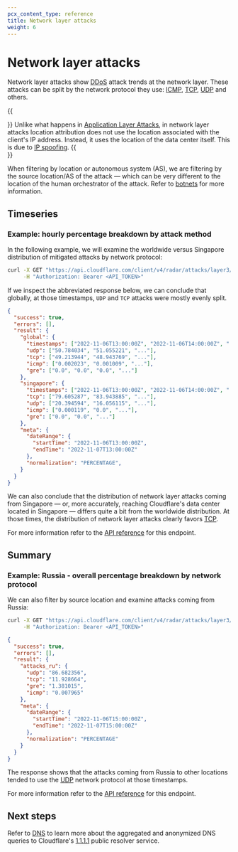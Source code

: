 ```yaml
---
pcx_content_type: reference
title: Network layer attacks
weight: 6
---
```


# Network layer attacks

Network layer attacks show [DDoS](https://www.cloudflare.com/en-gb/learning/ddos/layer-3-ddos-attacks/) attack trends at the network layer. These attacks can be split by the network protocol they use: [ICMP](https://www.cloudflare.com/en-gb/learning/ddos/glossary/internet-control-message-protocol-icmp/), [TCP](https://www.cloudflare.com/learning/ddos/glossary/tcp-ip/), [UDP](https://www.cloudflare.com/en-gb/learning/ddos/glossary/user-datagram-protocol-udp/) and others.

{{<Aside type="note">}}
Unlike what happens in [Application Layer Attacks](/radar/investigate/application-layer-attacks/), in network layer attacks location attribution does not use the location associated with the client's IP address. Instead, it uses the location of the data center itself. This is due to [IP spoofing](https://www.cloudflare.com/en-gb/learning/ddos/glossary/ip-spoofing/).
{{</Aside>}}

When filtering by location or autonomous system (AS), we are filtering by the source location/AS of the attack 
 — which can be very different to the location of the human orchestrator of the attack. Refer to [botnets](https://www.cloudflare.com/learning/ddos/what-is-a-ddos-botnet/) for more information.

## Timeseries

### Example: hourly percentage breakdown by attack method

In the following example, we will examine the worldwide versus Singapore distribution of mitigated attacks by network protocol:

```bash
curl -X GET "https://api.cloudflare.com/client/v4/radar/attacks/layer3/timeseries_groups?name=global&dateRange=1d&location=&name=singapore&location=SG&dateRange=1d&aggInterval=1h&format=json" \
     -H "Authorization: Bearer <API_TOKEN>"
```

If we inspect the abbreviated response below, we can conclude that globally, at those timestamps, `UDP` and `TCP` attacks were mostly evenly split.

```json
{
  "success": true,
  "errors": [],
  "result": {
    "global": {
      "timestamps": ["2022-11-06T13:00:00Z", "2022-11-06T14:00:00Z", "..."],
      "udp": ["50.784034", "51.055221", "..."],
      "tcp": ["49.213944", "48.943769", "..."],
      "icmp": ["0.002023", "0.001009", "..."],
      "gre": ["0.0", "0.0", "0.0", "..."]
    },
    "singapore": {
      "timestamps": ["2022-11-06T13:00:00Z", "2022-11-06T14:00:00Z", "..."],
      "tcp": ["79.605287", "83.943885", "..."],
      "udp": ["20.394594", "16.056115", "..."],
      "icmp": ["0.000119", "0.0", "..."],
      "gre": ["0.0", "0.0", "..."]
    },
    "meta": {
      "dateRange": {
        "startTime": "2022-11-06T13:00:00Z",
        "endTime": "2022-11-07T13:00:00Z"
      },
      "normalization": "PERCENTAGE",
    }
  }
}
```

We can also conclude that the distribution of network layer attacks coming from Singapore  — or, more accurately, reaching Cloudflare's data center located in Singapore — differs quite a bit from the worldwide distribution. At those times, the distribution of network layer attacks clearly favors [TCP](https://www.cloudflare.com/learning/ddos/glossary/tcp-ip/).

For more information refer to the [API reference](https://developers.cloudflare.com/api/operations/radar-attacks-get-layer-3-attacks-time-series) for this endpoint.

## Summary

### Example: Russia - overall percentage breakdown by network protocol

We can also filter by source location and examine attacks coming from Russia:

```bash
curl -X GET "https://api.cloudflare.com/client/v4/radar/attacks/layer3/summary?location=RU&name=attacks_ru&dateRange=1d&format=json" \
     -H "Authorization: Bearer <API_TOKEN>"
```

```json
{
  "success": true,
  "errors": [],
  "result": {
    "attacks_ru": {
      "udp": "86.682356",
      "tcp": "11.928664",
      "gre": "1.381015",
      "icmp": "0.007965"
    },
    "meta": {
      "dateRange": {
        "startTime": "2022-11-06T15:00:00Z",
        "endTime": "2022-11-07T15:00:00Z"
      },
      "normalization": "PERCENTAGE"
    }
  }
}
```

The response shows that the attacks coming from Russia to other locations tended to use the [UDP](https://www.cloudflare.com/en-gb/learning/ddos/glossary/user-datagram-protocol-udp/) network protocol at those timestamps.

For more information refer to the [API reference](https://developers.cloudflare.com/api/operations/radar-attacks-get-layer-3-attacks-by-network-protocol,-over-time) for this endpoint.


## Next steps

Refer to [DNS](/radar/investigate/dns/) to learn more about the aggregated and anonymized DNS queries to Cloudflare's [1.1.1.1](/1.1.1.1/) public resolver service.